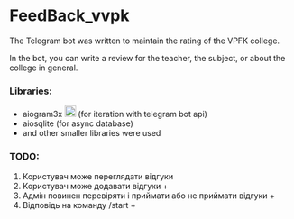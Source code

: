 # FeedBack_vvpk

The Telegram bot was written to maintain the rating of the VPFK college.

In the bot, you can write a review for the teacher, the subject, or about the college in general.

### Libraries:
- aiogram3x <picture><img alt="aiogram" src="https://avatars.githubusercontent.com/u/33784865?s=200&v=4 width=20px" height="20px"> </picture> (for iteration with telegram bot api) 
- aiosqlite (for async database)
- and other smaller libraries were used

### TODO:
1. Користувач може переглядати відгуки 
2. Користувач може додавати відгуки +
3. Адмін повинен перевіряти і приймати або не приймати відгуки +
4. Відповідь на команду /start +
